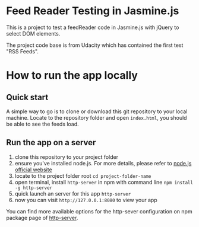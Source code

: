 # Feed Reader Testing in Jasmine.js
This is a project to test a feedReader code in Jasmine.js with jQuery to select DOM elements. 

The project code base is from Udacity which has contained the first test "RSS Feeds".

# How to run the app locally

## Quick start
A simple way to go is to clone or download this git repository to your local machine. Locate to the repository folder and  open `index.html`, you should be able to see the feeds load. 

## Run the app on a server
1. clone this repository to your project folder
2. ensure you've installed node.js. For more details, please refer to [node.js official website](https://nodejs.org/en/)
3. locate to the project folder root `cd project-folder-name`
4. open terminal, install `http-server` in npm with command line `npm install -g http-server`
5. quick launch an server for this app `http-server`
6. now you can visit `http://127.0.0.1:8080` to view your app

You can find more available options for the http-sever configuration on npm package page of [http-server](https://www.npmjs.com/package/http-server).


 

